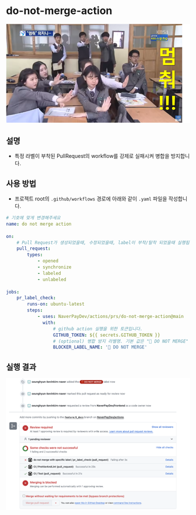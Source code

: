 # do-not-merge-action

![stop](./src/assets/stop.png)

## 설명

- 특정 라벨이 부착된 PullRequest의 workflow를 강제로 실패시켜 병합을 방지합니다.

## 사용 방법

- 프로젝트 root의 `.github/workflows` 경로에 아래와 같이 `.yaml` 파일을 작성합니다.

```yaml
# 기호에 맞게 변경해주세요
name: do not merge action 

on:
    # Pull Request가 생성되었을때, 수정되었을때, label이 부착/탈착 되었을때 실행됩니다.
    pull_request:
        types:
            - opened
            - synchronize
            - labeled
            - unlabeled

jobs:
    pr_label_check:
        runs-on: ubuntu-latest
        steps:
            - uses: NaverPayDev/actions/prs/do-not-merge-action@main
              with:
                  # github action 실행을 위한 토큰입니다.
                  GITHUB_TOKEN: ${{ secrets.GITHUB_TOKEN }}
                  # (optional) 병합 방지 라벨명. 기본 값은 "🚫 DO NOT MERGE" 입니다.
                  BLOCKER_LABEL_NAME: '🚫 DO NOT MERGE'

```

## 실행 결과

![example](./src/assets/example.png)
